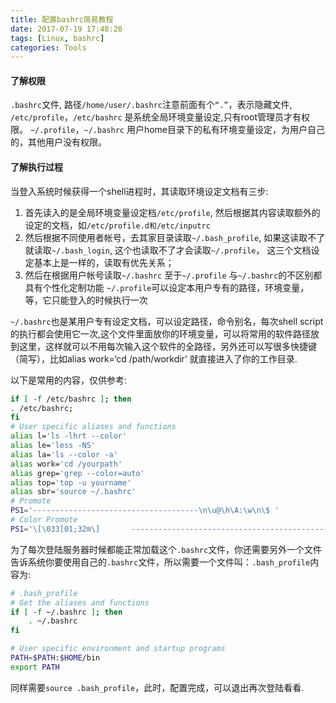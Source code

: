 ```yaml
---
title: 配置bashrc简易教程
date: 2017-07-19 17:48:20
tags: [Linux, bashrc]
categories: Tools
---
```


#### 了解权限

`.bashrc`文件, 路径`/home/user/.bashrc`注意前面有个`“.”`，表示隐藏文件,
`/etc/profile`，`/etc/bashrc` 是系统全局环境变量设定,只有root管理员才有权限。
`~/.profile`，`~/.bashrc` 用户home目录下的私有环境变量设定，为用户自己的，其他用户没有权限。

<!-- more -->

#### 了解执行过程

当登入系统时候获得一个shell进程时，其读取环境设定文档有三步:
1. 首先读入的是全局环境变量设定档`/etc/profile`, 然后根据其内容读取额外的设定的文档，如`/etc/profile.d和/etc/inputrc`
2. 然后根据不同使用者帐号，去其家目录读取`~/.bash_profile`, 如果这读取不了就读取`~/.bash_login`, 这个也读取不了才会读取`~/.profile`， 这三个文档设定基本上是一样的，读取有优先关系；
3. 然后在根据用户帐号读取`~/.bashrc` 至于`~/.profile` 与`~/.bashrc`的不区别都具有个性化定制功能
`~/.profile`可以设定本用户专有的路径，环境变量，等，它只能登入的时候执行一次

`~/.bashrc`也是某用户专有设定文档，可以设定路径，命令别名，每次shell script的执行都会使用它一次,这个文件里面放你的环境变量，可以将常用的软件路径放到这里，这样就可以不用每次输入这个软件的全路径，另外还可以写很多快捷键（简写），比如alias work=‘cd /path/workdir’ 就直接进入了你的工作目录.

以下是常用的内容，仅供参考:
```bash
if [ -f /etc/bashrc ]; then
. /etc/bashrc;
fi
# User specific aliases and functions
alias l='ls -lhrt --color'
alias le='less -NS'
alias la='ls --color -a'
alias work='cd /yourpath'
alias grep='grep --color=auto'
alias top='top -u yourname'
alias sbr='source ~/.bashrc'
# Promote
PS1='-------------------------------------\n\u@\h\A:\w\n\$ '
# Color Promote
PS1='\[\033[01;32m\]       -------------------------------------------------------\[\033[00m\]\n${debian_chroot:+($debian_chroot)}\	[\033[01;32m\]\u@\h  	\A\[\033[00m\]:\[\033[01;34m\] \w\[\033[00m\]\n\$ '
```
为了每次登陆服务器时候都能正常加载这个`.bashrc`文件，你还需要另外一个文件告诉系统你要使用自己的`.bashrc`文件，所以需要一个文件叫：`.bash_profile`内容为:
```bash
# .bash_profile
# Get the aliases and functions
if [ -f ~/.bashrc ]; then
    . ~/.bashrc
fi

# User specific environment and startup programs
PATH=$PATH:$HOME/bin
export PATH
```
同样需要`source .bash_profile`，此时，配置完成，可以退出再次登陆看看.


